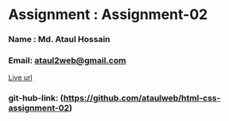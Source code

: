 # Assignment :  Assignment-02
### Name :  Md. Ataul Hossain
### Email: ataul2web@gmail.com
[ Live url](https://ataulweb.github.io/html-css-assignment-02/)
### git-hub-link: (https://github.com/ataulweb/html-css-assignment-02)
